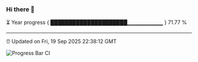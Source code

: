 ### Hi there 👋

⏳ Year progress { █████████████████████▁▁▁▁▁▁▁▁▁ } 71.77 %

---

⏰ Updated on Fri, 19 Sep 2025 22:38:12 GMT

![Progress Bar CI](https://github.com/IshwaranRudhara/GIT-ACTION/workflows/Progress%20Bar%20CI/badge.svg)
